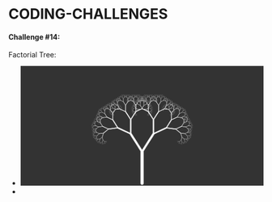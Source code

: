 # CODING-CHALLENGES



#### Challenge #14:

Factorial Tree:

- ![Hetes](/14_Factral_Tree/Images/download.png)
- 

